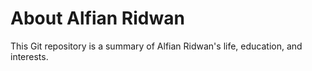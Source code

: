 # About Alfian Ridwan

This Git repository is a summary of Alfian Ridwan's life, education, and interests.
